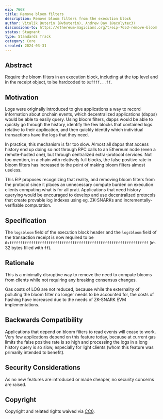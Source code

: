 ```yaml
---
eip: 7668
title: Remove bloom filters
description: Remove bloom filters from the execution block
author: Vitalik Buterin (@vbuterin), Andrew Day (@acolytec3)
discussions-to: https://ethereum-magicians.org/t/eip-7653-remove-bloom-filters/19447
status: Stagnant
type: Standards Track
category: Core
created: 2024-03-31
---
```


## Abstract

Require the bloom filters in an execution block, including at the top level and in the receipt object, to be hardcoded to `0xffff...ff`.

## Motivation

Logs were originally introduced to give applications a way to record information about onchain events, which decentralized applications (dapps) would be able to easily query. Using bloom filters, dapps would be able to quickly go through the history, identify the few blocks that contained logs relative to their application, and then quickly identify which individual transactions have the logs that they need.

In practice, this mechanism is far too slow. Almost all dapps that access history end up doing so not through RPC calls to an Ethereum node (even a remote-hosted one), but through centralized extra-protocol services.  Not too mention, in a chain with relatively full blocks, the false positive rate in bloom filters has increased to the point of making bloom filters almost useless.

This EIP proposes recognizing that reality, and removing bloom filters from the protocol since it places an unnecessary compute burden on execution clients computing what is for all prati. Applications that need history querying would be encouraged to develop and use decentralized protocols that create provable log indexes using eg. ZK-SNARKs and incrementally-verifiable computation.

## Specification

The `logsbloom` field of the execution block header and the `logsbloom` field of the transaction receipt is now required to be `0xffffffffffffffffffffffffffffffffffffffffffffffffffffffffffffffff` (ie. 32 bytes filled with `ff`).

## Rationale

This is a minimally disruptive way to remove the need to compute blooms from clients while not requiring any breaking consensus changes.

Gas costs of LOG are not reduced, because while the externality of polluting the bloom filter no longer needs to be accounted for, the costs of hashing have increased due to the needs of ZK-SNARK EVM implementations.

## Backwards Compatibility

Applications that depend on bloom filters to read events will cease to work. Very few applications depend on this feature today, because at current gas limits the false positive rate is so high and processing the logs in a long history query is so slow, especially for light clients (whom this feature was primarily intended to benefit).

## Security Considerations

As no new features are introduced or made cheaper, no security concerns are raised.

## Copyright

Copyright and related rights waived via [CC0](../LICENSE.md).
